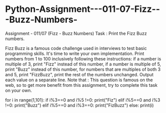# Python-Assignment---011-07-Fizz---Buzz-Numbers-
Assignment - 011/07 (Fizz - Buzz Numbers)
Task : Print the Fizz Buzz numbers.

Fizz Buzz is a famous code challenge used in interviews to test basic programming skills. It's time to write your own implementation.
Print numbers from 1 to 100 inclusively following these instructions:
if a number is multiple of 3, print "Fizz" instead of this number,
if a number is multiple of 5, print "Buzz" instead of this number,
for numbers that are multiples of both 3 and 5, print "FizzBuzz",
print the rest of the numbers unchanged.
Output each value on a separate line.
Note that : This question is famous on the web, so to get more benefit from this assignment, try to complete this task on your own.


for i in range(1,101):
  if i%3==0 and i%5 !=0:
    print("Fiz")
  elif i%5==0 and i%3 !=0:
    print("Buzz")
  elif i%5==0 and i%3==0:
    print("FizBuzz")
  else:
    print(i)  
